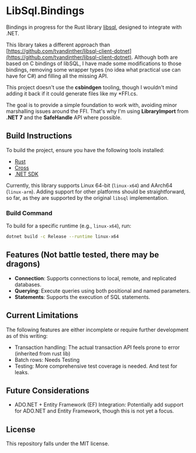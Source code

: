 # LibSql.Bindings

Bindings in progress for the Rust library [libsql](https://github.com/tursodatabase/libsql), designed to integrate with .NET.

This library takes a different approach than [https://github.com/tvandinther/libsql-client-dotnet](https://github.com/tvandinther/libsql-client-dotnet). Although both are based on C bindings of libSQL, I have made some modifications to those bindings, removing some wrapper types (no idea what practical use can have for C#) and filling all the missing API.

This project doesn't use the **csbindgen** tooling, though I wouldn't mind adding it back if it could generate files like my *FFI.cs.

The goal is to provide a simple foundation to work with, avoiding minor marshalling issues around the FFI. That's why I'm using **LibraryImport** from **.NET 7** and the **SafeHandle** API where possible.

## Build Instructions

To build the project, ensure you have the following tools installed:

- [Rust](https://www.rust-lang.org/tools/install)
- [Cross](https://github.com/cross-rs/cross)
- [.NET SDK](https://dotnet.microsoft.com/en-us/)

Currently, this library supports Linux 64-bit (`linux-x64`) and AArch64 (`linux-arm`). Adding support for other platforms should be straightforward, so far, as they are supported by the original `libsql` implementation.

### Build Command

To build for a specific runtime (e.g., `linux-x64`), run:

```bash
dotnet build -c Release --runtime linux-x64
```

## Features (Not battle tested, there may be dragons)

- **Connection**: Supports connections to local, remote, and replicated databases.
- **Querying**: Execute queries using both positional and named parameters.
- **Statements**: Supports the execution of SQL statements.

## Current Limitations

The following features are either incomplete or require further development as of this writing:

- Transaction handling: The actual transaction API feels prone to error (inherited from rust lib)
- Batch rows: Needs Testing
- Testing: More comprehensive test coverage is needed. And test for leaks.

## Future Considerations

- ADO.NET + Entity Framework (EF) Integration: Potentially add support for ADO.NET and Entity Framework, though this is not yet a focus.

## License

This repository falls under the MIT license.

